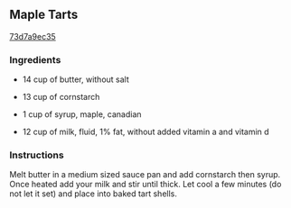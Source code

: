 ## Maple Tarts

[73d7a9ec35](http://www.food.com/recipe/maple-tarts-72969)

### Ingredients

 - 14 cup of butter, without salt

 - 13 cup of cornstarch

 - 1 cup of syrup, maple, canadian

 - 12 cup of milk, fluid, 1% fat, without added vitamin a and vitamin d

### Instructions

Melt butter in a medium sized sauce pan and add cornstarch then syrup. Once heated add your milk and stir until thick. Let cool a few minutes (do not let it set) and place into baked tart shells.